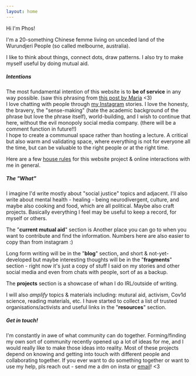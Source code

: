 ```yaml
---
layout: home
---
```


Hi I'm Phos!  

I'm a 20-something Chinese femme living on unceded land of the Wurundjeri People (so called melbourne, australia).  

I like to think about things, connect dots, draw patterns. I also try to make myself useful by doing mutual aid.


##### Intentions

The most fundamental intention of this website is to **be of service** in any way possible. (saw this phrasing from [this post by Maria](https://www.instagram.com/p/C2ag_8kAec7/) <3)   
I love chatting with people through [my Instagram](https://www.instagram.com/phomnomnom/) stories. I love the honesty, the bravery, the "sense-making" (hate the academic background of the phrase but love the phrase itself), world-building, and I wish to continue that here, without the evil monopoly social media company. (there will be a comment function in future!!)  
I hope to create a communual space rather than hosting a lecture. A critical but also warm and validating space, where everything is not for everyone all the time, but can be valuable to the right people or at the right time.  

Here are a few [house rules](https://phosworld.xyz/house-rules) for this website project & online interactions with me in general.  


##### The "What"

I imagine I'd write mostly about "social justice" topics and adjacent. I'll also write about mental health - healing - being neurodivergent, culture, and maybe also cooking and food, which are all political. Maybe also craft projects. Basically everything I feel may be useful to keep a record, for myself or others. 

The "**current mutual aid**" section is Another place you can go to when you want to contribute and find the information. Numbers here are also easier to copy than from instagram :)  

Long form writing will be in the "**blog**" section, and short & not-yet-developed but maybe interesting thoughts will be in the "**fragments**" section - right now it's just a copy of stuff I said on my stories and other social media and even from chats with people, sort of as a backup.  

The **projects** section is a showcase of whan I do IRL/outside of writing.  

I will also *amplify* topics & materials including: mutural aid, activism, Cov1d science, reading materials, etc. I have started to collect a list of trusted organisations/activists and useful links in the "**resources**" section.  


##### Get in touch!

I'm constantly in awe of what community can do together. Forming/finding my own sort of community recently opened up a lot of ideas for me, and I would really like to make those ideas into reality. Most of these projects depend on knowing and getting into touch with different people and collaborating together. If you ever want to do something together or want to use my help, pls reach out - send me a dm on insta or [email](mailto:contact.phosworld@protonmail.com)! <3


